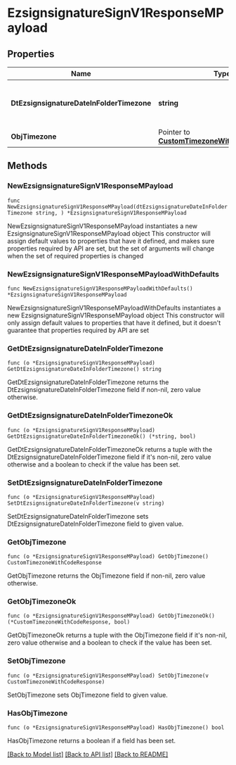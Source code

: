 # EzsignsignatureSignV1ResponseMPayload

## Properties

Name | Type | Description | Notes
------------ | ------------- | ------------- | -------------
**DtEzsignsignatureDateInFolderTimezone** | **string** | The date the Ezsignsignature was signed in folder&#39;s timezone | 
**ObjTimezone** | Pointer to [**CustomTimezoneWithCodeResponse**](CustomTimezoneWithCodeResponse.md) |  | [optional] 

## Methods

### NewEzsignsignatureSignV1ResponseMPayload

`func NewEzsignsignatureSignV1ResponseMPayload(dtEzsignsignatureDateInFolderTimezone string, ) *EzsignsignatureSignV1ResponseMPayload`

NewEzsignsignatureSignV1ResponseMPayload instantiates a new EzsignsignatureSignV1ResponseMPayload object
This constructor will assign default values to properties that have it defined,
and makes sure properties required by API are set, but the set of arguments
will change when the set of required properties is changed

### NewEzsignsignatureSignV1ResponseMPayloadWithDefaults

`func NewEzsignsignatureSignV1ResponseMPayloadWithDefaults() *EzsignsignatureSignV1ResponseMPayload`

NewEzsignsignatureSignV1ResponseMPayloadWithDefaults instantiates a new EzsignsignatureSignV1ResponseMPayload object
This constructor will only assign default values to properties that have it defined,
but it doesn't guarantee that properties required by API are set

### GetDtEzsignsignatureDateInFolderTimezone

`func (o *EzsignsignatureSignV1ResponseMPayload) GetDtEzsignsignatureDateInFolderTimezone() string`

GetDtEzsignsignatureDateInFolderTimezone returns the DtEzsignsignatureDateInFolderTimezone field if non-nil, zero value otherwise.

### GetDtEzsignsignatureDateInFolderTimezoneOk

`func (o *EzsignsignatureSignV1ResponseMPayload) GetDtEzsignsignatureDateInFolderTimezoneOk() (*string, bool)`

GetDtEzsignsignatureDateInFolderTimezoneOk returns a tuple with the DtEzsignsignatureDateInFolderTimezone field if it's non-nil, zero value otherwise
and a boolean to check if the value has been set.

### SetDtEzsignsignatureDateInFolderTimezone

`func (o *EzsignsignatureSignV1ResponseMPayload) SetDtEzsignsignatureDateInFolderTimezone(v string)`

SetDtEzsignsignatureDateInFolderTimezone sets DtEzsignsignatureDateInFolderTimezone field to given value.


### GetObjTimezone

`func (o *EzsignsignatureSignV1ResponseMPayload) GetObjTimezone() CustomTimezoneWithCodeResponse`

GetObjTimezone returns the ObjTimezone field if non-nil, zero value otherwise.

### GetObjTimezoneOk

`func (o *EzsignsignatureSignV1ResponseMPayload) GetObjTimezoneOk() (*CustomTimezoneWithCodeResponse, bool)`

GetObjTimezoneOk returns a tuple with the ObjTimezone field if it's non-nil, zero value otherwise
and a boolean to check if the value has been set.

### SetObjTimezone

`func (o *EzsignsignatureSignV1ResponseMPayload) SetObjTimezone(v CustomTimezoneWithCodeResponse)`

SetObjTimezone sets ObjTimezone field to given value.

### HasObjTimezone

`func (o *EzsignsignatureSignV1ResponseMPayload) HasObjTimezone() bool`

HasObjTimezone returns a boolean if a field has been set.


[[Back to Model list]](../README.md#documentation-for-models) [[Back to API list]](../README.md#documentation-for-api-endpoints) [[Back to README]](../README.md)



